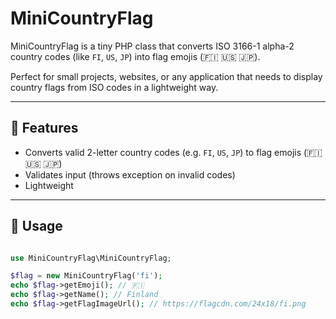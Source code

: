 # MiniCountryFlag

MiniCountryFlag is a tiny PHP class that converts ISO 3166-1 alpha-2 country codes (like `FI`, `US`, `JP`) into flag emojis (🇫🇮 🇺🇸 🇯🇵).  

Perfect for small projects, websites, or any application that needs to display country flags from ISO codes in a lightweight way.

---

## 🚀 Features

- Converts valid 2-letter country codes (e.g. `FI`, `US`, `JP`) to flag emojis (🇫🇮 🇺🇸 🇯🇵)
- Validates input (throws exception on invalid codes)
- Lightweight

---

## 🔧 Usage

```php

use MiniCountryFlag\MiniCountryFlag;

$flag = new MiniCountryFlag('fi');
echo $flag->getEmoji(); // 🇫🇮
echo $flag->getName(); // Finland
echo $flag->getFlagImageUrl(); // https://flagcdn.com/24x18/fi.png
```
